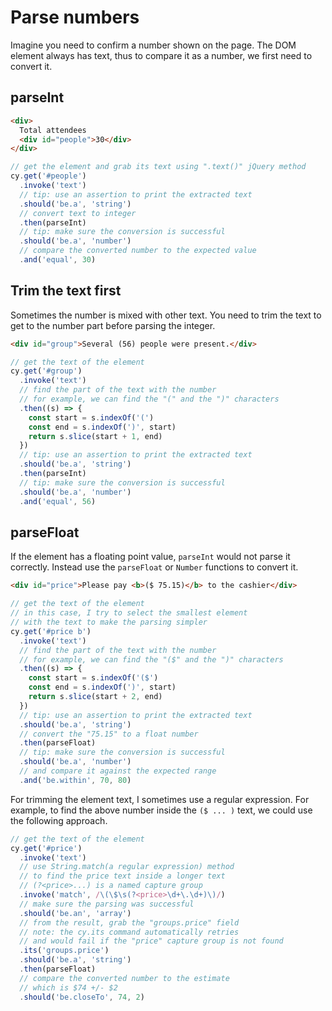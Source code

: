 # Parse numbers

Imagine you need to confirm a number shown on the page. The DOM element always has text, thus to compare it as a number, we first need to convert it.

## parseInt

<!-- fiddle Using parseInt to convert text to an integer -->

```html
<div>
  Total attendees
  <div id="people">30</div>
</div>
```

```js
// get the element and grab its text using ".text()" jQuery method
cy.get('#people')
  .invoke('text')
  // tip: use an assertion to print the extracted text
  .should('be.a', 'string')
  // convert text to integer
  .then(parseInt)
  // tip: make sure the conversion is successful
  .should('be.a', 'number')
  // compare the converted number to the expected value
  .and('equal', 30)
```

<!-- fiddle-end -->

## Trim the text first

Sometimes the number is mixed with other text. You need to trim the text to get to the number part before parsing the integer.

<!-- fiddle Trim the text first -->

```html
<div id="group">Several (56) people were present.</div>
```

```js
// get the text of the element
cy.get('#group')
  .invoke('text')
  // find the part of the text with the number
  // for example, we can find the "(" and the ")" characters
  .then((s) => {
    const start = s.indexOf('(')
    const end = s.indexOf(')', start)
    return s.slice(start + 1, end)
  })
  // tip: use an assertion to print the extracted text
  .should('be.a', 'string')
  .then(parseInt)
  // tip: make sure the conversion is successful
  .should('be.a', 'number')
  .and('equal', 56)
```

<!-- fiddle-end -->

## parseFloat

If the element has a floating point value, `parseInt` would not parse it correctly. Instead use the `parseFloat` or `Number` functions to convert it.

<!-- fiddle Use parseFloat -->

```html
<div id="price">Please pay <b>($ 75.15)</b> to the cashier</div>
```

```js
// get the text of the element
// in this case, I try to select the smallest element
// with the text to make the parsing simpler
cy.get('#price b')
  .invoke('text')
  // find the part of the text with the number
  // for example, we can find the "($" and the ")" characters
  .then((s) => {
    const start = s.indexOf('($')
    const end = s.indexOf(')', start)
    return s.slice(start + 2, end)
  })
  // tip: use an assertion to print the extracted text
  .should('be.a', 'string')
  // convert the "75.15" to a float number
  .then(parseFloat)
  // tip: make sure the conversion is successful
  .should('be.a', 'number')
  // and compare it against the expected range
  .and('be.within', 70, 80)
```

For trimming the element text, I sometimes use a regular expression. For example, to find the above number inside the `($ ... )` text, we could use the following approach.

```js
// get the text of the element
cy.get('#price')
  .invoke('text')
  // use String.match(a regular expression) method
  // to find the price text inside a longer text
  // (?<price>...) is a named capture group
  .invoke('match', /\(\$\s(?<price>\d+\.\d+)\)/)
  // make sure the parsing was successful
  .should('be.an', 'array')
  // from the result, grab the "groups.price" field
  // note: the cy.its command automatically retries
  // and would fail if the "price" capture group is not found
  .its('groups.price')
  .should('be.a', 'string')
  .then(parseFloat)
  // compare the converted number to the estimate
  // which is $74 +/- $2
  .should('be.closeTo', 74, 2)
```

<!-- fiddle-end -->
